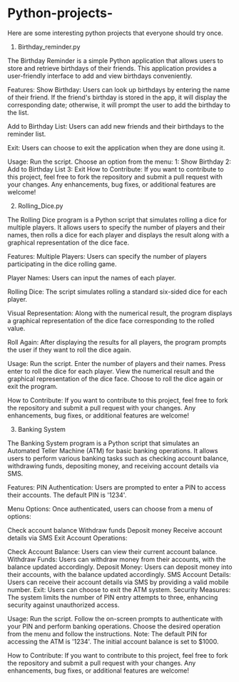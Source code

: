 # Python-projects-
Here are some interesting python projects that everyone should try once. 

1. Birthday_reminder.py

The Birthday Reminder is a simple Python application that allows users to store and retrieve birthdays of their friends. This application provides a user-friendly interface to add and view birthdays conveniently.

Features:
Show Birthday: Users can look up birthdays by entering the name of their friend. If the friend's birthday is stored in the app, it will display the corresponding date; otherwise, it will prompt the user to add the birthday to the list.

Add to Birthday List: Users can add new friends and their birthdays to the reminder list.

Exit: Users can choose to exit the application when they are done using it.

Usage:
Run the script.
Choose an option from the menu:
1: Show Birthday
2: Add to Birthday List
3: Exit
How to Contribute:
If you want to contribute to this project, feel free to fork the repository and submit a pull request with your changes. Any enhancements, bug fixes, or additional features are welcome!


2. Rolling_Dice.py

   
The Rolling Dice program is a Python script that simulates rolling a dice for multiple players. It allows users to specify the number of players and their names, then rolls a dice for each player and displays the result along with a graphical representation of the dice face.

Features:
Multiple Players: Users can specify the number of players participating in the dice rolling game.

Player Names: Users can input the names of each player.

Rolling Dice: The script simulates rolling a standard six-sided dice for each player.

Visual Representation: Along with the numerical result, the program displays a graphical representation of the dice face corresponding to the rolled value.

Roll Again: After displaying the results for all players, the program prompts the user if they want to roll the dice again.

Usage:
Run the script.
Enter the number of players and their names.
Press enter to roll the dice for each player.
View the numerical result and the graphical representation of the dice face.
Choose to roll the dice again or exit the program.

How to Contribute:
If you want to contribute to this project, feel free to fork the repository and submit a pull request with your changes. Any enhancements, bug fixes, or additional features are welcome!


3. Banking System
   
The Banking System program is a Python script that simulates an Automated Teller Machine (ATM) for basic banking operations. It allows users to perform various banking tasks such as checking account balance, withdrawing funds, depositing money, and receiving account details via SMS.

Features:
PIN Authentication: Users are prompted to enter a PIN to access their accounts. The default PIN is '1234'.

Menu Options: Once authenticated, users can choose from a menu of options:

Check account balance
Withdraw funds
Deposit money
Receive account details via SMS
Exit
Account Operations:

Check Account Balance: Users can view their current account balance.
Withdraw Funds: Users can withdraw money from their accounts, with the balance updated accordingly.
Deposit Money: Users can deposit money into their accounts, with the balance updated accordingly.
SMS Account Details: Users can receive their account details via SMS by providing a valid mobile number.
Exit: Users can choose to exit the ATM system.
Security Measures: The system limits the number of PIN entry attempts to three, enhancing security against unauthorized access.

Usage:
Run the script.
Follow the on-screen prompts to authenticate with your PIN and perform banking operations.
Choose the desired operation from the menu and follow the instructions.
Note:
The default PIN for accessing the ATM is '1234'.
The initial account balance is set to $1000.


How to Contribute:
If you want to contribute to this project, feel free to fork the repository and submit a pull request with your changes. Any enhancements, bug fixes, or additional features are welcome!
